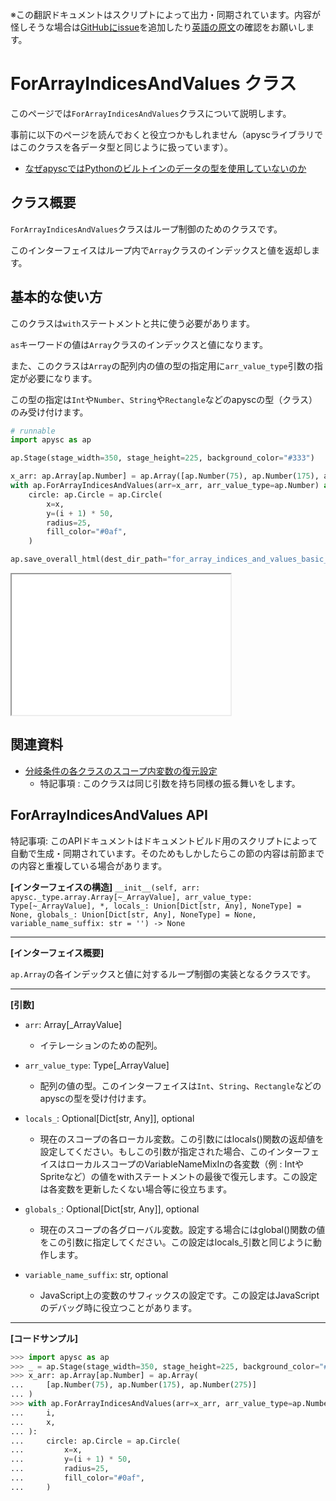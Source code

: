 <span class="inconspicuous-txt">※この翻訳ドキュメントはスクリプトによって出力・同期されています。内容が怪しそうな場合は<a href="https://github.com/simon-ritchie/apysc/issues" target="_blank">GitHubにissue</a>を追加したり[英語の原文](https://simon-ritchie.github.io/apysc/en/for_array_indices_and_values.html)の確認をお願いします。</span>

# ForArrayIndicesAndValues クラス

このページでは`ForArrayIndicesAndValues`クラスについて説明します。

事前に以下のページを読んでおくと役立つかもしれません（apyscライブラリではこのクラスを各データ型と同じように扱っています）。

- [なぜapyscではPythonのビルトインのデータの型を使用していないのか](jp_why_apysc_doesnt_use_python_builtin_data_type.md)

## クラス概要

`ForArrayIndicesAndValues`クラスはループ制御のためのクラスです。

このインターフェイスはループ内で`Array`クラスのインデックスと値を返却します。

## 基本的な使い方

このクラスは`with`ステートメントと共に使う必要があります。

`as`キーワードの値は`Array`クラスのインデックスと値になります。

また、このクラスは`Array`の配列内の値の型の指定用に`arr_value_type`引数の指定が必要になります。

この型の指定は`Int`や`Number`、`String`や`Rectangle`などのapyscの型（クラス）のみ受け付けます。

```py
# runnable
import apysc as ap

ap.Stage(stage_width=350, stage_height=225, background_color="#333")

x_arr: ap.Array[ap.Number] = ap.Array([ap.Number(75), ap.Number(175), ap.Number(275)])
with ap.ForArrayIndicesAndValues(arr=x_arr, arr_value_type=ap.Number) as (i, x):
    circle: ap.Circle = ap.Circle(
        x=x,
        y=(i + 1) * 50,
        radius=25,
        fill_color="#0af",
    )

ap.save_overall_html(dest_dir_path="for_array_indices_and_values_basic_usage_1/")
```

<iframe src="static/for_array_indices_and_values_basic_usage_1/index.html" width="350" height="225"></iframe>

## 関連資料

- [分岐条件の各クラスのスコープ内変数の復元設定](jp_branch_instruction_variables_reverting_setting.md)
  - 特記事項 : このクラスは同じ引数を持ち同様の振る舞いをします。

## ForArrayIndicesAndValues API

<span class="inconspicuous-txt">特記事項: このAPIドキュメントはドキュメントビルド用のスクリプトによって自動で生成・同期されています。そのためもしかしたらこの節の内容は前節までの内容と重複している場合があります。</span>

**[インターフェイスの構造]** `__init__(self, arr: apysc._type.array.Array[~_ArrayValue], arr_value_type: Type[~_ArrayValue], *, locals_: Union[Dict[str, Any], NoneType] = None, globals_: Union[Dict[str, Any], NoneType] = None, variable_name_suffix: str = '') -> None`<hr>

**[インターフェイス概要]**

`ap.Array`の各インデックスと値に対するループ制御の実装となるクラスです。<hr>

**[引数]**

- `arr`: Array[_ArrayValue]
  - イテレーションのための配列。

- `arr_value_type`: Type[_ArrayValue]
  - 配列の値の型。このインターフェイスは`Int`、`String`、`Rectangle`などのapyscの型を受け付けます。

- `locals_`: Optional[Dict[str, Any]], optional
  - 現在のスコープの各ローカル変数。この引数にはlocals()関数の返却値を設定してください。もしこの引数が指定された場合、このインターフェイスはローカルスコープのVariableNameMixInの各変数（例 : IntやSpriteなど）の値をwithステートメントの最後で復元します。この設定は各変数を更新したくない場合等に役立ちます。

- `globals_`: Optional[Dict[str, Any]], optional
  - 現在のスコープの各グローバル変数。設定する場合にはglobal()関数の値をこの引数に指定してください。この設定はlocals_引数と同じように動作します。

- `variable_name_suffix`: str, optional
  - JavaScript上の変数のサフィックスの設定です。この設定はJavaScriptのデバッグ時に役立つことがあります。

<hr>

**[コードサンプル]**

```py
>>> import apysc as ap
>>> _ = ap.Stage(stage_width=350, stage_height=225, background_color="#333")
>>> x_arr: ap.Array[ap.Number] = ap.Array(
...     [ap.Number(75), ap.Number(175), ap.Number(275)]
... )
>>> with ap.ForArrayIndicesAndValues(arr=x_arr, arr_value_type=ap.Number) as (
...     i,
...     x,
... ):
...     circle: ap.Circle = ap.Circle(
...         x=x,
...         y=(i + 1) * 50,
...         radius=25,
...         fill_color="#0af",
...     )
```